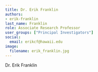 ```yaml
---
title: Dr. Erik Franklin
authors:
- erik-franklin
last_name: Franklin
role: Associate Research Professor
user_groups: ["Principal Investigators"]
social:
  email: erikcf@hawaii.edu
image: 
  filename: erik_franklin.jpg
---
```

Dr. Erik Franklin 
